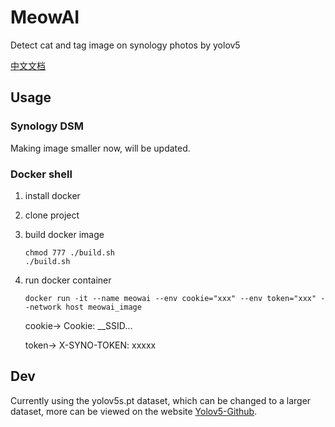 # MeowAI

Detect cat and tag image on synology photos by yolov5

[中文文档](./README-CN.md)

## Usage

### Synology DSM

Making image smaller now, will be updated.

### Docker shell

1. install docker
2. clone project
3. build docker image

    ```
    chmod 777 ./build.sh
    ./build.sh
    ```

4. run docker container

    ```shell
    docker run -it --name meowai --env cookie="xxx" --env token="xxx" --network host meowai_image
    ```

   cookie-> Cookie: __SSID...

   token-> X-SYNO-TOKEN: xxxxx

## Dev

Currently using the yolov5s.pt dataset, which can be changed to a larger dataset, more can be viewed on the
website [Yolov5-Github](https://github.com/ultralytics/yolov5).


